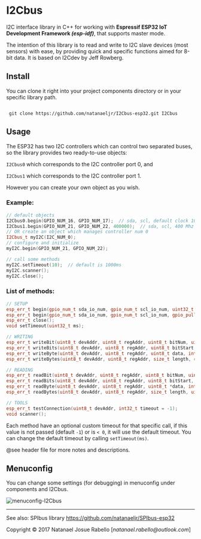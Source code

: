 # **I2Cbus**

I2C interface library in C++ for working with **Espressif ESP32 IoT Development Framework _(esp-idf)_**, that supports master mode.

The intention of this library is to read and write to I2C slave devices (most sensors) with ease, by providing quick and specific functions aimed for 8-bit data. It is based on I2Cdev by Jeff Rowberg.

## Install

You can clone it right into your project components directory or in your specific library path.

```git

 git clone https://github.com/natanaeljr/I2Cbus-esp32.git I2Cbus

```

## Usage

The ESP32 has two I2C controllers which can control two separated buses, so the library provides two ready-to-use objects:

`I2Cbus0` which corresponds to the I2C controller port 0, and

`I2Cbus1` which corresponds to the I2C controller port 1.

However you can create your own object as you wish.

### Example:

```C++
// default objects
I2Cbus0.begin(GPIO_NUM_16, GPIO_NUM_17);  // sda, scl, default clock 100 Mhz
I2Cbus1.begin(GPIO_NUM_21, GPIO_NUM_22, 400000);  // sda, scl, 400 Mhz
// OR create an object which manages controller num 0
I2Cbus_t myI2C(I2C_NUM_0);
// configure and initialize
myI2C.begin(GPIO_NUM_21, GPIO_NUM_22);

// call some methods
myI2C.setTimeout(10);  // default is 1000ms
myI2C.scanner();
myI2C.close();
```

### List of methods:

```C++
// SETUP
esp_err_t begin(gpio_num_t sda_io_num, gpio_num_t scl_io_num, uint32_t clk_speed = I2CBUS_CLOCKSPEED_DEFAULT);
esp_err_t begin(gpio_num_t sda_io_num, gpio_num_t scl_io_num, gpio_pullup_t sda_pullup_en, gpio_pullup_t scl_pullup_en, uint32_t clk_speed = I2CBUS_CLOCKSPEED_DEFAULT);
esp_err_t close();
void setTimeout(uint32_t ms);

// WRITING
esp_err_t writeBit(uint8_t devAddr, uint8_t regAddr, uint8_t bitNum, uint8_t data, int32_t timeout = -1);
esp_err_t writeBits(uint8_t devAddr, uint8_t regAddr, uint8_t bitStart, uint8_t length, uint8_t data, int32_t timeout = -1);
esp_err_t writeByte(uint8_t devAddr, uint8_t regAddr, uint8_t data, int32_t timeout = -1);
esp_err_t writeBytes(uint8_t devAddr, uint8_t regAddr, size_t length, const uint8_t *data, int32_t timeout = -1);

// READING
esp_err_t readBit(uint8_t devAddr, uint8_t regAddr, uint8_t bitNum, uint8_t *data, int32_t timeout = -1);
esp_err_t readBits(uint8_t devAddr, uint8_t regAddr, uint8_t bitStart, uint8_t length, uint8_t *data, int32_t timeout = -1);
esp_err_t readByte(uint8_t devAddr, uint8_t regAddr, uint8_t *data, int32_t timeout = -1);
esp_err_t readBytes(uint8_t devAddr, uint8_t regAddr, size_t length, uint8_t *data, int32_t timeout = -1);

// TOOLS
esp_err_t testConnection(uint8_t devAddr, int32_t timeout = -1);
void scanner();
```

Each method have an optional custom timeout for that specific call, if this value is not passed (default `-1`) or is `< 0`, it will use the default timeout. You can change the default timeout by calling `setTimeout(ms)`.

@see header file for more notes and descriptions.

## Menuconfig

You can change some settings (for debugging) in menuconfig under components and I2Cbus.

![menuconfig-I2Cbus](https://raw.githubusercontent.com/natanaeljr/gh-assets/master/I2Cbus-esp32/menuconfig1.png "Menuconfig I2Cbus")

---

See also: SPIbus library https://github.com/natanaeljr/SPIbus-esp32

Copyright © 2017 Natanael Josue Rabello [_natanael.rabello@outlook.com_]
